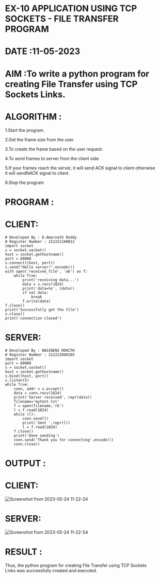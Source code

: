 # EX-10 APPLICATION USING TCP SOCKETS - FILE TRANSFER PROGRAM

# DATE :11-05-2023

# AIM :To write a python program for creating File Transfer using TCP Sockets Links.


# ALGORITHM :
1.Start the program.

2.Get the frame size from the user.

3.To create the frame based on the user request.

4.To send frames to server from the client side.

5.If your frames reach the server, it will send ACK signal to client otherwise it will sendNACK signal to client.

6.Stop the program

# PROGRAM :
# CLIENT:
```
# Developed By : D.Amarnath Reddy
# Register Number : 212221240012
import socket
s = socket.socket()
host = socket.gethostname()
port = 60000
s.connect((host, port))
s.send("Hello server!".encode())
with open('received_file', 'wb') as f:
    while True:
        print('receiving data...')
        data = s.recv(1024)
        print('data=%s', (data))
        if not data:
            break
        f.write(data)
f.close()
print('Successfully get the file')
s.close()
print('connection closed')

```
# SERVER:
```
# Developed By : NAGINENI ROHITH
# Register Number : 212222040105
import socket
port = 60000
s = socket.socket()
host = socket.gethostname()
s.bind((host, port))
s.listen(5)
while True:
    conn, addr = s.accept()
    data = conn.recv(1024)
    print('Server received', repr(data))
    filename='mytext.txt'
    f = open(filename,'rb')
    l = f.read(1024)
    while (l):
        conn.send(l)
        print('Sent ',repr(l))
        l = f.read(1024)
    f.close()
    print('Done sending')
    conn.send('Thank you for connecting'.encode())
    conn.close()
```
# OUTPUT :
# CLIENT:
![Screenshot from 2023-05-24 11-22-24](https://github.com/NAGINENIROHITH/EX-10/assets/118344049/d17f89ac-55b1-449f-9135-0201da621beb)
# SERVER:
![Screenshot from 2023-05-24 11-22-54](https://github.com/NAGINENIROHITH/EX-10/assets/118344049/d81d3e0b-b0e4-40cc-95e7-d35428141a48)



# RESULT :
Thus, the python program for creating File Transfer using TCP Sockets Links was successfully created and executed.
